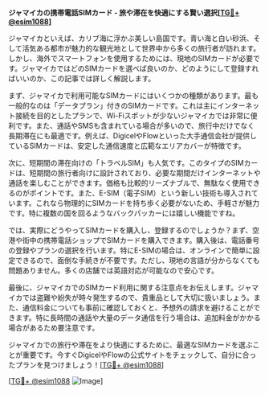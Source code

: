 **ジャマイカの携帯電話SIMカード - 旅や滞在を快適にする賢い選択[[TG💪+ @esim1088](https://t.me/s/esim1088)]**

ジャマイカといえば、カリブ海に浮かぶ美しい島国です。青い海と白い砂浜、そして活気ある都市が魅力的な観光地として世界中から多くの旅行者が訪れます。しかし、海外でスマートフォンを使用するためには、現地のSIMカードが必要です。ジャマイカではどのSIMカードを選べば良いのか、どのようにして登録すればいいのか、この記事では詳しく解説します。

まず、ジャマイカで利用可能なSIMカードにはいくつかの種類があります。最も一般的なのは「データプラン」付きのSIMカードです。これは主にインターネット接続を目的としたプランで、Wi-Fiスポットが少ないジャマイカでは非常に便利です。また、通話やSMSも含まれている場合が多いので、旅行中だけでなく長期滞在にも最適です。例えば、DigicelやFlowといった大手通信会社が提供しているSIMカードは、安定した通信速度と広範なエリアカバーが特徴です。

次に、短期間の滞在向けの「トラベルSIM」も人気です。このタイプのSIMカードは、短期間の旅行者向けに設計されており、必要な期間だけインターネットや通話を楽しむことができます。価格も比較的リーズナブルで、無駄なく使用できるのがポイントです。また、E-SIM（電子SIM）という新しい技術も導入されています。これなら物理的にSIMカードを持ち歩く必要がないため、手軽さが魅力です。特に複数の国を回るようなバックパッカーには嬉しい機能ですね。

では、実際にどうやってSIMカードを購入し、登録するのでしょうか？まず、空港や街中の携帯電話ショップでSIMカードを購入できます。購入後は、電話番号の登録やプランの選択を行います。特にE-SIMの場合は、オンラインで簡単に設定できるので、面倒な手続きが不要です。ただし、現地の言語が分からなくても問題ありません。多くの店舗では英語対応が可能なので安心です。

最後に、ジャマイカでのSIMカード利用に関する注意点をお伝えします。ジャマイカでは盗難や紛失が時々発生するので、貴重品として大切に扱いましょう。また、通信料金についても事前に確認しておくと、予想外の請求を避けることができます。特に長時間の通話や大量のデータ通信を行う場合は、追加料金がかかる場合があるため要注意です。

ジャマイカでの旅行や滞在をより快適にするために、最適なSIMカードを選ぶことが重要です。今すぐDigicelやFlowの公式サイトをチェックして、自分に合ったプランを見つけましょう！[[TG💪+ @esim1088](https://t.me/s/esim1088)]

[[TG💪+ @esim1088](https://t.me/s/esim1088) ![Image](https://i.postimg.cc/Y0z9fWf4/image.png)]